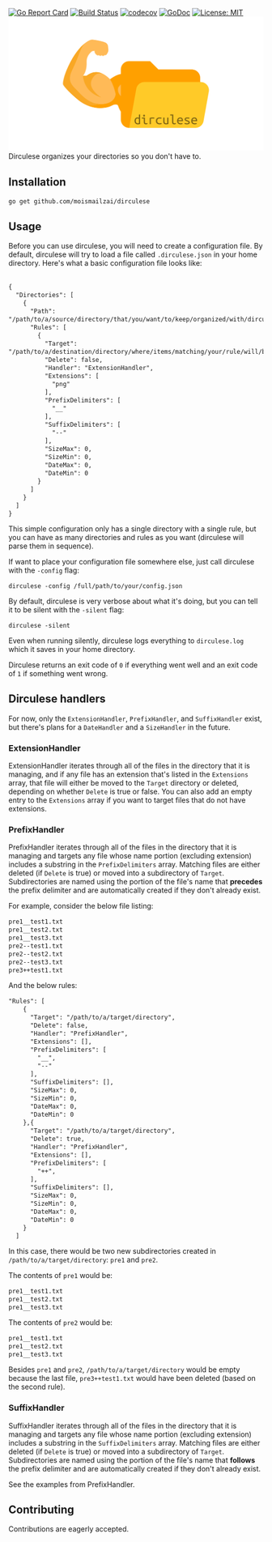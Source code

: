 [![Go Report Card](https://goreportcard.com/badge/github.com/moismailzai/dirculese)](https://goreportcard.com/report/github.com/moismailzai/dirculese) [![Build Status](https://travis-ci.org/moismailzai/dirculese.svg?branch=master)](https://travis-ci.org/moismailzai/dirculese) [![codecov](https://codecov.io/gh/moismailzai/dirculese/branch/master/graph/badge.svg)](https://codecov.io/gh/moismailzai/dirculese) [![GoDoc](https://godoc.org/github.com/moismailzai/dirculese?status.svg)](https://godoc.org/github.com/moismailzai/dirculese) [![License: MIT](https://img.shields.io/badge/License-MIT-yellow.svg)](https://opensource.org/licenses/MIT)
![Dirculese logo which depicts a standard folder icon with a muscular arm attached on the left ](dirculese.png "hero of song and story")
Dirculese organizes your directories so you don't have to.

## Installation

```
go get github.com/moismailzai/dirculese
```

## Usage
Before you can use dirculese, you will need to create a configuration file. By default, dirculese will try to load a file called ```.dirculese.json``` in your home directory. Here's what a basic configuration file looks like:

```

{
  "Directories": [
    {
      "Path": "/path/to/a/source/directory/that/you/want/to/keep/organized/with/dirculese/rules",
      "Rules": [
        {
          "Target": "/path/to/a/destination/directory/where/items/matching/your/rule/will/be/moved",
          "Delete": false,
          "Handler": "ExtensionHandler",
          "Extensions": [
            "png"
          ],
          "PrefixDelimiters": [
            "__"
          ],
          "SuffixDelimiters": [
            "--"
          ],
          "SizeMax": 0,
          "SizeMin": 0,
          "DateMax": 0,
          "DateMin": 0
        }
      ]
    }
  ]
}
```
This simple configuration only has a single directory with a single rule, but you can have as many directories and rules as you want (dirculese will parse them in sequence).

If want to place your configuration file somewhere else, just call dirculese with the ```-config``` flag:

```
dirculese -config /full/path/to/your/config.json
```

By default, dirculese is very verbose about what it's doing, but you can tell it to be silent with the ```-silent``` flag:

```
dirculese -silent
```

Even when running silently, dirculese logs everything to ```dirculese.log``` which it saves in your home directory.

Dirculese returns an exit code of ```0``` if everything went well and an exit code of ```1``` if something went wrong.

## Dirculese handlers
For now, only the ```ExtensionHandler```, ```PrefixHandler```, and ```SuffixHandler``` exist, but there's plans for a ```DateHandler``` and a ```SizeHandler``` in the future.

### ExtensionHandler
ExtensionHandler iterates through all of the files in the directory that it is managing, and if any file has an extension that's listed in the ```Extensions``` array, that file will either be moved to the ```Target``` directory or deleted, depending on whether ```Delete``` is true or false. You can also add an empty entry to the ```Extensions``` array if you want to target files that do not have extensions.

### PrefixHandler
PrefixHandler iterates through all of the files in the directory that it is managing and targets any file whose name portion (excluding extension) includes a substring in the ```PrefixDelimiters``` array. Matching files are either deleted (if ```Delete``` is true) or moved into a subdirectory of ```Target```. Subdirectories are named using the portion of the file's name that **precedes** the prefix delimiter and are automatically created if they don't already exist.

For example, consider the below file listing:

```
pre1__test1.txt
pre1__test2.txt
pre1__test3.txt
pre2--test1.txt
pre2--test2.txt
pre2--test3.txt
pre3++test1.txt
```

And the below rules:

```
"Rules": [
    {
      "Target": "/path/to/a/target/directory",
      "Delete": false,
      "Handler": "PrefixHandler",
      "Extensions": [],
      "PrefixDelimiters": [
        "__",
        "--"
      ],
      "SuffixDelimiters": [],
      "SizeMax": 0,
      "SizeMin": 0,
      "DateMax": 0,
      "DateMin": 0
    },{
      "Target": "/path/to/a/target/directory",
      "Delete": true,
      "Handler": "PrefixHandler",
      "Extensions": [],
      "PrefixDelimiters": [
        "++",
      ],
      "SuffixDelimiters": [],
      "SizeMax": 0,
      "SizeMin": 0,
      "DateMax": 0,
      "DateMin": 0
    }
  ]
```

In this case, there would be two new subdirectories created in ```/path/to/a/target/directory```: ```pre1``` and ```pre2```. 

The contents of ```pre1``` would be:

```
pre1__test1.txt
pre1__test2.txt
pre1__test3.txt
```

The contents of ```pre2``` would be:

```
pre1__test1.txt
pre1__test2.txt
pre1__test3.txt
```

Besides ```pre1``` and ```pre2```, ```/path/to/a/target/directory``` would be empty because the last file, ```pre3++test1.txt``` would have been deleted (based on the second rule).

### SuffixHandler
SuffixHandler iterates through all of the files in the directory that it is managing and targets any file whose name portion (excluding extension) includes a substring in the ```SuffixDelimiters``` array. Matching files are either deleted (if ```Delete``` is true) or moved into a subdirectory of ```Target```. Subdirectories are named using the portion of the file's name that **follows** the prefix delimiter and are automatically created if they don't already exist.

See the examples from PrefixHandler.

## Contributing
Contributions are eagerly accepted.